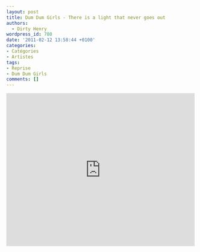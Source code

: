 ```yaml
---
layout: post
title: Dum Dum Girls - There is a light that never goes out
authors:
  - Dirty Henry
wordpress_id: 780
date: '2011-02-12 13:58:44 +0100'
categories:
- Catégories
- Artistes
tags:
- Reprise
- Dum Dum Girls
comments: []
---
```

<iframe title="YouTube video player" width="500" height="405" src="http://www.youtube.com/embed/2Tr96WtT3uY?rel=0" frameborder="0" allowfullscreen></iframe>
